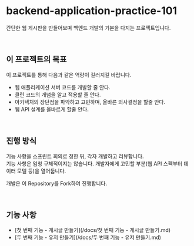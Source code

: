 # backend-application-practice-101

간단한 웹 게시판을 만들어보며 백엔드 개발의 기본을 다지는 프로젝트입니다.

<br>

## 이 프로젝트의 목표

이 프로젝트를 통해 다음과 같은 역량이 길러지길 바랍니다.

- 웹 애플리케이션 서버 코드를 개발할 줄 안다.
- 클린 코드의 개념을 알고 적용할 줄 안다.
- 아키텍처의 장단점을 파악하고 고민하며, 올바른 의사결정을 할줄 안다.
- 웹 API 설계를 올바르게 할줄 안다.

<br>

## 진행 방식

기능 사항을 스프린트 회의로 정한 뒤, 각자 개발하고 리뷰합니다.  
기능 사항은 엄청 구체적이지는 않습니다. 개발자에게 고민할 부분(웹 API 스펙부터 데이터 모델 등)을 열어둡니다.

개발은 이 Repository를 Fork하여 진행합니다.

<br>

## 기능 사항

- [첫 번째 기능 - 게시글 만들기](/docs/첫 번째 기능 - 게시글 만들기.md)
- [두 번째 기능 - 유저 만들기](/docs/두 번째 기능 - 유저 만들기.md)







